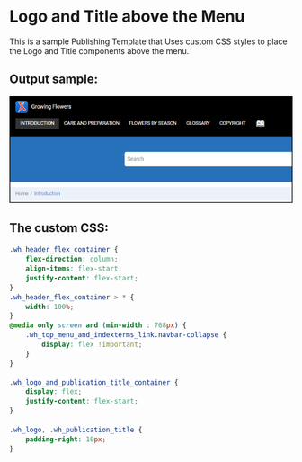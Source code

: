# Logo and Title above the Menu

This is a sample Publishing Template that Uses custom CSS styles to place the Logo and Title components above the menu.

## Output sample:
![Output Sample](logo-and-title-above-menu.png)


## The custom CSS: 
```css
.wh_header_flex_container {
    flex-direction: column;
    align-items: flex-start;
    justify-content: flex-start;
}
.wh_header_flex_container > * {
    width: 100%;
}
@media only screen and (min-width : 768px) {
    .wh_top_menu_and_indexterms_link.navbar-collapse {
        display: flex !important;
    }
}

.wh_logo_and_publication_title_container {
    display: flex;
    justify-content: flex-start;
}

.wh_logo, .wh_publication_title {
    padding-right: 10px;
}
```



